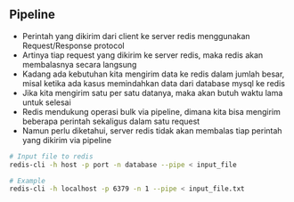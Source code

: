 ## Pipeline

- Perintah yang dikirim dari client ke server redis menggunakan Request/Response protocol
- Artinya tiap request yang dikirim ke server redis, maka redis akan membalasnya secara langsung
- Kadang ada kebutuhan kita mengirim data ke redis dalam jumlah besar, misal ketika ada kasus memindahkan data dari database mysql ke redis
- Jika kita mengirim satu per satu datanya, maka akan butuh waktu lama untuk selesai
- Redis mendukung operasi bulk via pipeline, dimana kita bisa mengirim beberapa perintah sekaligus dalam satu request
- Namun perlu diketahui, server redis tidak akan membalas tiap perintah yang dikirim via pipeline

```bash
# Input file to redis
redis-cli -h host -p port -n database --pipe < input_file

# Example
redis-cli -h localhost -p 6379 -n 1 --pipe < input_file.txt
```